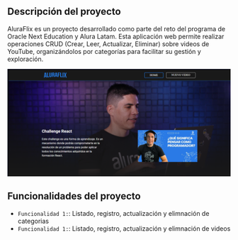
## Descripción del proyecto  

AluraFlix es un proyecto desarrollado como parte del reto del programa de Oracle Next Education y Alura Latam. Esta aplicación web permite realizar operaciones CRUD (Crear, Leer, Actualizar, Eliminar) sobre videos de YouTube, organizándolos por categorías para facilitar su gestión y exploración.

![Mockup de AluraFlix](./src/assets/img/captura.png)   
## Funcionalidades del proyecto 
- `Funcionalidad 1:`: Listado, registro, actualización y elimnación de categorias
- `Funcionalidad 1:`: Listado, registro, actualización y elimnación de videos 

